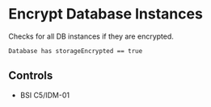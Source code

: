 # Encrypt Database Instances

Checks for all DB instances if they are encrypted.

```ccl
Database has storageEncrypted == true
```

## Controls

* BSI C5/IDM-01
